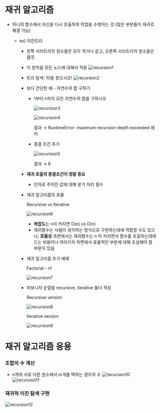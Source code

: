 # 재귀 알고리즘

- 하나의 함수에서 자신을 다시 호출하여 작업을 수행하는 것 (많은 부분들이 재귀로 해결 가능)

  - ex) 이진트리

    - 왼쪽 서브트리의 원소들은 모두 작거나 같고, 오른쪽 서브트리의 원소들은 클것
    - 이 원칙을 모든 노드에 대해서 적용
      ![recursion1](../src/images/recursion/recursion1.png)

    - 트리 탐색: 10을 찾으시오!
      ![recursion2](../src/images/recursion/recursion2.png)

    - 보다 간단한 예 - 자연수의 합 구하기

      - 1부터 n까지 모든 자연수의 합을 구하시오

        ![recursion3](../src/images/recursion/recursion3.png)

        ![recursion4](../src/images/recursion/recursion4.png)

        결과 → RuntimeError: maximum recursion depth exceeded 에러

      - 종결 조건 추가

        ![recursion5](../src/images/recursion/recursion5.png)

        결과 → 6

    - **재귀 호출의 종결조건이 정말 중요**
      - 인자로 주어진 값에 대해 분기 처리 필수
    - 재귀 알고리즘의 효율

      Recursive vs Iterative

      ![recursion6](../src/images/recursion/recursion6.png)

      - **복잡도**는 n이 커지면 O(n) vs O(n)
      - 재귀함수는 사람이 생각하는 방식으로 구현하는데에 적합할 수도 있으나, **효율성** 측면에서는 재귀함수는 n 이 커지면서 함수를 호출하는데에 드는 비용이나 여러가지 측면에서 효율적인 부분에 대해 조심해야 할 부분이 있음

    - 재귀 알고리즘 추가 예제

      Factorial - n!

      ![recursion7](../src/images/recursion/recursion7.png)

    - 피보나치 순열을 recursive, iterative 둘다 작성

      Recursive version

      ![recursion8](../src/images/recursion/recursion8.png)

      Iterative version

      ![recursion9](../src/images/recursion/recursion9.png)

# 재귀 알고리즘 응용

### 조합의 수 계산

- n개의 서로 다른 원소에서 m개를 택하는 경우의 수
  ![recursion10](../src/images/recursion/recursion10.png)
  ![recursion11](../src/images/recursion/recursion11.png)

### 재귀적 이진 탐색 구현

![recursion12](../src/images/recursion/recursion12.png)
